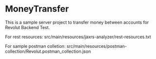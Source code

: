 # MoneyTransfer
This is a sample server project to transfer money between accounts for Revolut Backend Test.

For rest resources: src/main/resources/jaxrs-analyzer/rest-resources.txt

For sample postman colletion: src/main/resources/postman-collection/Revolut.postman_collection.json
